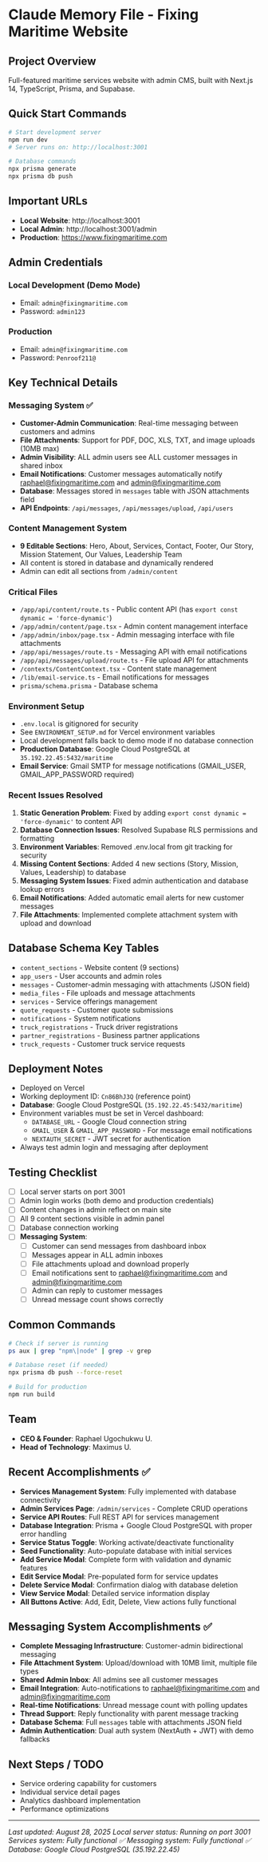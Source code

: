 # Claude Memory File - Fixing Maritime Website

## Project Overview
Full-featured maritime services website with admin CMS, built with Next.js 14, TypeScript, Prisma, and Supabase.

## Quick Start Commands
```bash
# Start development server
npm run dev
# Server runs on: http://localhost:3001

# Database commands
npx prisma generate
npx prisma db push
```

## Important URLs
- **Local Website**: http://localhost:3001
- **Local Admin**: http://localhost:3001/admin
- **Production**: https://www.fixingmaritime.com

## Admin Credentials
### Local Development (Demo Mode)
- Email: `admin@fixingmaritime.com`
- Password: `admin123`

### Production
- Email: `admin@fixingmaritime.com`
- Password: `Penroof211@`

## Key Technical Details

### Messaging System ✅
- **Customer-Admin Communication**: Real-time messaging between customers and admins
- **File Attachments**: Support for PDF, DOC, XLS, TXT, and image uploads (10MB max)
- **Admin Visibility**: ALL admin users see ALL customer messages in shared inbox
- **Email Notifications**: Customer messages automatically notify raphael@fixingmaritime.com and admin@fixingmaritime.com
- **Database**: Messages stored in `messages` table with JSON attachments field
- **API Endpoints**: `/api/messages`, `/api/messages/upload`, `/api/users`

### Content Management System
- **9 Editable Sections**: Hero, About, Services, Contact, Footer, Our Story, Mission Statement, Our Values, Leadership Team
- All content is stored in database and dynamically rendered
- Admin can edit all sections from `/admin/content`

### Critical Files
- `/app/api/content/route.ts` - Public content API (has `export const dynamic = 'force-dynamic'`)
- `/app/admin/content/page.tsx` - Admin content management interface
- `/app/admin/inbox/page.tsx` - Admin messaging interface with file attachments
- `/app/api/messages/route.ts` - Messaging API with email notifications
- `/app/api/messages/upload/route.ts` - File upload API for attachments
- `/contexts/ContentContext.tsx` - Content state management
- `/lib/email-service.ts` - Email notifications for messages
- `prisma/schema.prisma` - Database schema

### Environment Setup
- `.env.local` is gitignored for security
- See `ENVIRONMENT_SETUP.md` for Vercel environment variables
- Local development falls back to demo mode if no database connection
- **Production Database**: Google Cloud PostgreSQL at `35.192.22.45:5432/maritime`
- **Email Service**: Gmail SMTP for message notifications (GMAIL_USER, GMAIL_APP_PASSWORD required)

### Recent Issues Resolved
1. **Static Generation Problem**: Fixed by adding `export const dynamic = 'force-dynamic'` to content API
2. **Database Connection Issues**: Resolved Supabase RLS permissions and formatting
3. **Environment Variables**: Removed .env.local from git tracking for security
4. **Missing Content Sections**: Added 4 new sections (Story, Mission, Values, Leadership) to database
5. **Messaging System Issues**: Fixed admin authentication and database lookup errors
6. **Email Notifications**: Added automatic email alerts for new customer messages
7. **File Attachments**: Implemented complete attachment system with upload and download

## Database Schema Key Tables
- `content_sections` - Website content (9 sections)
- `app_users` - User accounts and admin roles
- `messages` - Customer-admin messaging with attachments (JSON field)
- `media_files` - File uploads and message attachments
- `services` - Service offerings management
- `quote_requests` - Customer quote submissions
- `notifications` - System notifications
- `truck_registrations` - Truck driver registrations
- `partner_registrations` - Business partner applications
- `truck_requests` - Customer truck service requests

## Deployment Notes
- Deployed on Vercel
- Working deployment ID: `Cn86BhJ3Q` (reference point)
- **Database**: Google Cloud PostgreSQL (`35.192.22.45:5432/maritime`)
- Environment variables must be set in Vercel dashboard:
  - `DATABASE_URL` - Google Cloud connection string
  - `GMAIL_USER` & `GMAIL_APP_PASSWORD` - For message email notifications
  - `NEXTAUTH_SECRET` - JWT secret for authentication
- Always test admin login and messaging after deployment

## Testing Checklist
- [ ] Local server starts on port 3001
- [ ] Admin login works (both demo and production credentials)
- [ ] Content changes in admin reflect on main site
- [ ] All 9 content sections visible in admin panel
- [ ] Database connection working
- [ ] **Messaging System**:
  - [ ] Customer can send messages from dashboard inbox
  - [ ] Messages appear in ALL admin inboxes 
  - [ ] File attachments upload and download properly
  - [ ] Email notifications sent to raphael@fixingmaritime.com and admin@fixingmaritime.com
  - [ ] Admin can reply to customer messages
  - [ ] Unread message count shows correctly

## Common Commands
```bash
# Check if server is running
ps aux | grep "npm\|node" | grep -v grep

# Database reset (if needed)
npx prisma db push --force-reset

# Build for production
npm run build
```

## Team
- **CEO & Founder**: Raphael Ugochukwu U.
- **Head of Technology**: Maximus U.

## Recent Accomplishments ✅
- **Services Management System**: Fully implemented with database connectivity
- **Admin Services Page**: `/admin/services` - Complete CRUD operations 
- **Service API Routes**: Full REST API for services management
- **Database Integration**: Prisma + Google Cloud PostgreSQL with proper error handling
- **Service Status Toggle**: Working activate/deactivate functionality
- **Seed Functionality**: Auto-populate database with initial services
- **Add Service Modal**: Complete form with validation and dynamic features
- **Edit Service Modal**: Pre-populated form for service updates
- **Delete Service Modal**: Confirmation dialog with database deletion
- **View Service Modal**: Detailed service information display
- **All Buttons Active**: Add, Edit, Delete, View actions fully functional

## Messaging System Accomplishments ✅
- **Complete Messaging Infrastructure**: Customer-admin bidirectional messaging
- **File Attachment System**: Upload/download with 10MB limit, multiple file types
- **Shared Admin Inbox**: All admins see all customer messages
- **Email Integration**: Auto-notifications to raphael@fixingmaritime.com and admin@fixingmaritime.com
- **Real-time Notifications**: Unread message count with polling updates
- **Thread Support**: Reply functionality with parent message tracking
- **Database Schema**: Full `messages` table with attachments JSON field
- **Admin Authentication**: Dual auth system (NextAuth + JWT) with demo fallbacks

## Next Steps / TODO
- Service ordering capability for customers
- Individual service detail pages
- Analytics dashboard implementation
- Performance optimizations

---
*Last updated: August 28, 2025*
*Local server status: Running on port 3001*
*Services system: Fully functional ✅*
*Messaging system: Fully functional ✅*
*Database: Google Cloud PostgreSQL (35.192.22.45)*